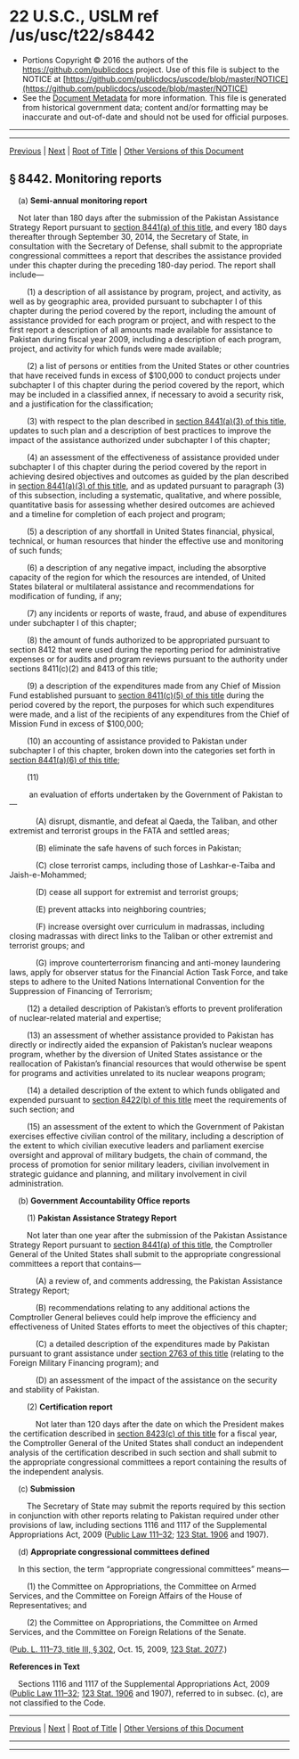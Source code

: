 ---
---

# 22 U.S.C., USLM ref /us/usc/t22/s8442

* Portions Copyright © 2016 the authors of the https://github.com/publicdocs project.
  Use of this file is subject to the NOTICE at [https://github.com/publicdocs/uscode/blob/master/NOTICE](https://github.com/publicdocs/uscode/blob/master/NOTICE)
* See the [Document Metadata](././../../../../..//README.md) for more information.
  This file is generated from historical government data; content and/or formatting may be inaccurate and out-of-date and should not be used for official purposes.

----------
----------

[Previous](./../../../../..//us/usc/t22/ch91/schIII/m__us_usc_t22_s8441.md) | [Next](./../../../../..//us/usc/t22/ch92/m__us_usc_t22_ch92.md) | [Root of Title](./../../../../../) | [Other Versions of this Document](https://publicdocs.github.io/go/links?ns=uslm&ref=%2Fus%2Fusc%2Ft22%2Fs8442)

## § 8442. Monitoring reports

    (a) __Semi-annual monitoring report__ 

    Not later than 180 days after the submission of the Pakistan Assistance Strategy Report pursuant to [section 8441(a) of this title][/us/usc/t22/s8441/a], and every 180 days thereafter through September 30, 2014, the Secretary of State, in consultation with the Secretary of Defense, shall submit to the appropriate congressional committees a report that describes the assistance provided under this chapter during the preceding 180-day period. The report shall include—

        (1) a description of all assistance by program, project, and activity, as well as by geographic area, provided pursuant to subchapter I of this chapter during the period covered by the report, including the amount of assistance provided for each program or project, and with respect to the first report a description of all amounts made available for assistance to Pakistan during fiscal year 2009, including a description of each program, project, and activity for which funds were made available;

        (2) a list of persons or entities from the United States or other countries that have received funds in excess of $100,000 to conduct projects under subchapter I of this chapter during the period covered by the report, which may be included in a classified annex, if necessary to avoid a security risk, and a justification for the classification;

        (3) with respect to the plan described in [section 8441(a)(3) of this title][/us/usc/t22/s8441/a/3], updates to such plan and a description of best practices to improve the impact of the assistance authorized under subchapter I of this chapter;

        (4) an assessment of the effectiveness of assistance provided under subchapter I of this chapter during the period covered by the report in achieving desired objectives and outcomes as guided by the plan described in [section 8441(a)(3) of this title][/us/usc/t22/s8441/a/3], and as updated pursuant to paragraph (3) of this subsection, including a systematic, qualitative, and where possible, quantitative basis for assessing whether desired outcomes are achieved and a timeline for completion of each project and program;

        (5) a description of any shortfall in United States financial, physical, technical, or human resources that hinder the effective use and monitoring of such funds;

        (6) a description of any negative impact, including the absorptive capacity of the region for which the resources are intended, of United States bilateral or multilateral assistance and recommendations for modification of funding, if any;

        (7) any incidents or reports of waste, fraud, and abuse of expenditures under subchapter I of this chapter;

        (8) the amount of funds authorized to be appropriated pursuant to section 8412 that were used during the reporting period for administrative expenses or for audits and program reviews pursuant to the authority under sections 8411(c)(2) and 8413 of this title;

        (9) a description of the expenditures made from any Chief of Mission Fund established pursuant to [section 8411(c)(5) of this title][/us/usc/t22/s8411/c/5] during the period covered by the report, the purposes for which such expenditures were made, and a list of the recipients of any expenditures from the Chief of Mission Fund in excess of $100,000;

        (10) an accounting of assistance provided to Pakistan under subchapter I of this chapter, broken down into the categories set forth in [section 8441(a)(6) of this title][/us/usc/t22/s8441/a/6];

        (11)

         an evaluation of efforts undertaken by the Government of Pakistan to—

            (A) disrupt, dismantle, and defeat al Qaeda, the Taliban, and other extremist and terrorist groups in the FATA and settled areas;

            (B) eliminate the safe havens of such forces in Pakistan;

            (C) close terrorist camps, including those of Lashkar-e-Taiba and Jaish-e-Mohammed;

            (D) cease all support for extremist and terrorist groups;

            (E) prevent attacks into neighboring countries;

            (F) increase oversight over curriculum in madrassas, including closing madrassas with direct links to the Taliban or other extremist and terrorist groups; and

            (G) improve counterterrorism financing and anti-money laundering laws, apply for observer status for the Financial Action Task Force, and take steps to adhere to the United Nations International Convention for the Suppression of Financing of Terrorism;

        (12) a detailed description of Pakistan’s efforts to prevent proliferation of nuclear-related material and expertise;

        (13) an assessment of whether assistance provided to Pakistan has directly or indirectly aided the expansion of Pakistan’s nuclear weapons program, whether by the diversion of United States assistance or the reallocation of Pakistan’s financial resources that would otherwise be spent for programs and activities unrelated to its nuclear weapons program;

        (14) a detailed description of the extent to which funds obligated and expended pursuant to [section 8422(b) of this title][/us/usc/t22/s8422/b] meet the requirements of such section; and

        (15) an assessment of the extent to which the Government of Pakistan exercises effective civilian control of the military, including a description of the extent to which civilian executive leaders and parliament exercise oversight and approval of military budgets, the chain of command, the process of promotion for senior military leaders, civilian involvement in strategic guidance and planning, and military involvement in civil administration.

    (b) __Government Accountability Office reports__ 

        (1) __Pakistan Assistance Strategy Report__ 

        Not later than one year after the submission of the Pakistan Assistance Strategy Report pursuant to [section 8441(a) of this title][/us/usc/t22/s8441/a], the Comptroller General of the United States shall submit to the appropriate congressional committees a report that contains—

            (A) a review of, and comments addressing, the Pakistan Assistance Strategy Report;

            (B) recommendations relating to any additional actions the Comptroller General believes could help improve the efficiency and effectiveness of United States efforts to meet the objectives of this chapter;

            (C) a detailed description of the expenditures made by Pakistan pursuant to grant assistance under [section 2763 of this title][/us/usc/t22/s2763] (relating to the Foreign Military Financing program); and

            (D) an assessment of the impact of the assistance on the security and stability of Pakistan.

        (2) __Certification report__ 

            Not later than 120 days after the date on which the President makes the certification described in [section 8423(c) of this title][/us/usc/t22/s8423/c] for a fiscal year, the Comptroller General of the United States shall conduct an independent analysis of the certification described in such section and shall submit to the appropriate congressional committees a report containing the results of the independent analysis.

    (c) __Submission__ 

        The Secretary of State may submit the reports required by this section in conjunction with other reports relating to Pakistan required under other provisions of law, including sections 1116 and 1117 of the Supplemental Appropriations Act, 2009 ([Public Law 111–32][/us/pl/111/32]; [123 Stat. 1906][/us/stat/123/1906] and 1907).

    (d) __Appropriate congressional committees defined__ 

    In this section, the term “appropriate congressional committees” means—

        (1) the Committee on Appropriations, the Committee on Armed Services, and the Committee on Foreign Affairs of the House of Representatives; and

        (2) the Committee on Appropriations, the Committee on Armed Services, and the Committee on Foreign Relations of the Senate.

([Pub. L. 111–73, title III, § 302][/us/pl/111/73/s302], Oct. 15, 2009, [123 Stat. 2077][/us/stat/123/2077].)

 __References in Text__ 

    Sections 1116 and 1117 of the Supplemental Appropriations Act, 2009 ([Public Law 111–32][/us/pl/111/32]; [123 Stat. 1906][/us/stat/123/1906] and 1907), referred to in subsec. (c), are not classified to the Code.

----------

[Previous](./../../../../..//us/usc/t22/ch91/schIII/m__us_usc_t22_s8441.md) | [Next](./../../../../..//us/usc/t22/ch92/m__us_usc_t22_ch92.md) | [Root of Title](./../../../../../) | [Other Versions of this Document](https://publicdocs.github.io/go/links?ns=uslm&ref=%2Fus%2Fusc%2Ft22%2Fs8442)

----------
----------

[/us/usc/t22/s8441/a]: https://publicdocs.github.io/go/links?ns=uslm&ref=%2Fus%2Fusc%2Ft22%2Fs8441%2Fa
[/us/usc/t22/s8441/a/3]: https://publicdocs.github.io/go/links?ns=uslm&ref=%2Fus%2Fusc%2Ft22%2Fs8441%2Fa%2F3
[/us/usc/t22/s8441/a/3]: https://publicdocs.github.io/go/links?ns=uslm&ref=%2Fus%2Fusc%2Ft22%2Fs8441%2Fa%2F3
[/us/usc/t22/s8411/c/5]: https://publicdocs.github.io/go/links?ns=uslm&ref=%2Fus%2Fusc%2Ft22%2Fs8411%2Fc%2F5
[/us/usc/t22/s8441/a/6]: https://publicdocs.github.io/go/links?ns=uslm&ref=%2Fus%2Fusc%2Ft22%2Fs8441%2Fa%2F6
[/us/usc/t22/s8422/b]: https://publicdocs.github.io/go/links?ns=uslm&ref=%2Fus%2Fusc%2Ft22%2Fs8422%2Fb
[/us/usc/t22/s8441/a]: https://publicdocs.github.io/go/links?ns=uslm&ref=%2Fus%2Fusc%2Ft22%2Fs8441%2Fa
[/us/usc/t22/s2763]: https://publicdocs.github.io/go/links?ns=uslm&ref=%2Fus%2Fusc%2Ft22%2Fs2763
[/us/usc/t22/s8423/c]: https://publicdocs.github.io/go/links?ns=uslm&ref=%2Fus%2Fusc%2Ft22%2Fs8423%2Fc
[/us/pl/111/32]: https://publicdocs.github.io/go/links?ns=uslm&ref=%2Fus%2Fpl%2F111%2F32
[/us/stat/123/1906]: https://publicdocs.github.io/go/links?ns=uslm&ref=%2Fus%2Fstat%2F123%2F1906
[/us/pl/111/73/s302]: https://publicdocs.github.io/go/links?ns=uslm&ref=%2Fus%2Fpl%2F111%2F73%2Fs302
[/us/stat/123/2077]: https://publicdocs.github.io/go/links?ns=uslm&ref=%2Fus%2Fstat%2F123%2F2077
[/us/pl/111/32]: https://publicdocs.github.io/go/links?ns=uslm&ref=%2Fus%2Fpl%2F111%2F32
[/us/stat/123/1906]: https://publicdocs.github.io/go/links?ns=uslm&ref=%2Fus%2Fstat%2F123%2F1906


